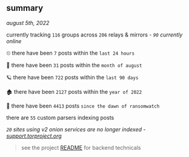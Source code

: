 
## summary
_august 5th, 2022_

currently tracking `116` groups across `206` relays & mirrors - _`90` currently online_

⏲ there have been `7` posts within the `last 24 hours`

🦈 there have been `31` posts within the `month of august`

🪐 there have been `722` posts within the `last 90 days`

🏚 there have been `2127` posts within the `year of 2022`

🦕 there have been `4413` posts `since the dawn of ransomwatch`

there are `55` custom parsers indexing posts

_`20` sites using v2 onion services are no longer indexed - [support.torproject.org](https://support.torproject.org/onionservices/v2-deprecation/)_

> see the project [README](https://github.com/joshhighet/ransomwatch#ransomwatch--) for backend technicals
